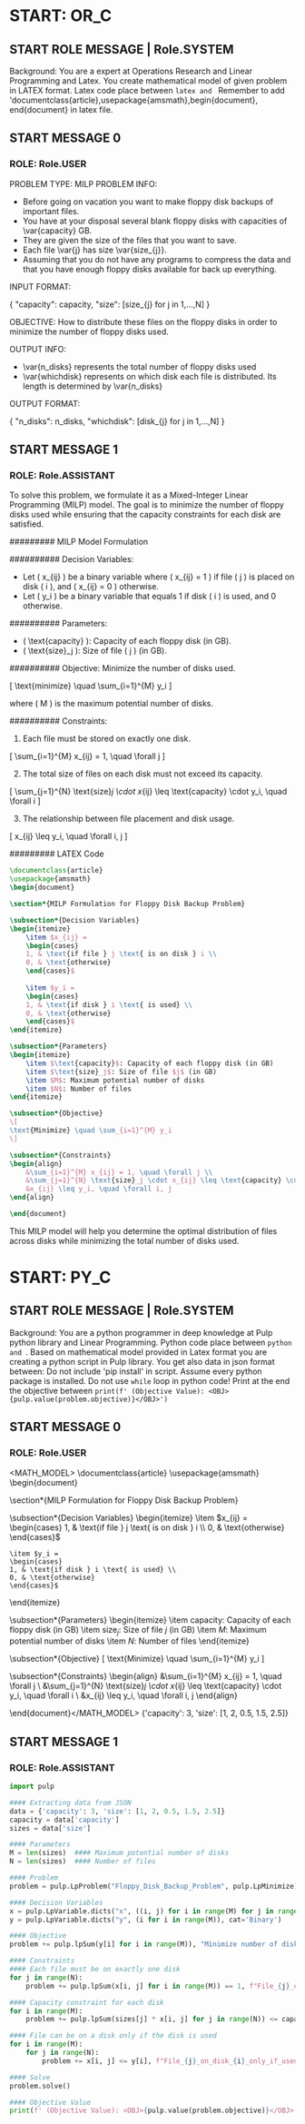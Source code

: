 # START: OR_C 
## START ROLE MESSAGE | Role.SYSTEM 
Background: You are a expert at Operations Research and Linear Programming and Latex. You create mathematical model of given problem in LATEX format. Latex code place between ```latex and ``` Remember to add 'documentclass{article},usepackage{amsmath},begin{document}, end{document} in latex file. 
## START MESSAGE 0 
### ROLE: Role.USER
<DESCRIPTION>
PROBLEM TYPE: MILP
PROBLEM INFO:

- Before going on vacation you want to make floppy disk backups of important files. 
- You have at your disposal several blank floppy disks with capacities of \var{capacity} GB. 
- They are given the size of the files that you want to save.
- Each file \var{j} has size \var{size_{j}}.
- Assuming that you do not have any programs to compress the data and that you have enough floppy disks available for back up everything.

INPUT FORMAT:

{
	"capacity": capacity,
	"size": [size_{j} for j in 1,...,N]
}

OBJECTIVE: How to distribute these files on the floppy disks in order to minimize the number of floppy disks used.

OUTPUT INFO:

- \var{n_disks} represents the total number of floppy disks used
- \var{whichdisk} represents on which disk each file is distributed. Its length is determined by \var{n_disks}

OUTPUT FORMAT:

{
	"n_disks": n_disks,
	"whichdisk": [disk_{j} for j in 1,...,N]
}
</DESCRIPTION>


## START MESSAGE 1 
### ROLE: Role.ASSISTANT
To solve this problem, we formulate it as a Mixed-Integer Linear Programming (MILP) model. The goal is to minimize the number of floppy disks used while ensuring that the capacity constraints for each disk are satisfied.

######### MILP Model Formulation

########## Decision Variables:
- Let \( x_{ij} \) be a binary variable where \( x_{ij} = 1 \) if file \( j \) is placed on disk \( i \), and \( x_{ij} = 0 \) otherwise.
- Let \( y_i \) be a binary variable that equals 1 if disk \( i \) is used, and 0 otherwise.

########## Parameters:
- \( \text{capacity} \): Capacity of each floppy disk (in GB).
- \( \text{size}_j \): Size of file \( j \) (in GB).

########## Objective:
Minimize the number of disks used.

\[
\text{minimize} \quad \sum_{i=1}^{M} y_i
\]

where \( M \) is the maximum potential number of disks.

########## Constraints:
1. Each file must be stored on exactly one disk.

\[
\sum_{i=1}^{M} x_{ij} = 1, \quad \forall j
\]

2. The total size of files on each disk must not exceed its capacity.

\[
\sum_{j=1}^{N} \text{size}_j \cdot x_{ij} \leq \text{capacity} \cdot y_i, \quad \forall i
\]

3. The relationship between file placement and disk usage.

\[
x_{ij} \leq y_i, \quad \forall i, j
\]

######### LATEX Code

```latex
\documentclass{article}
\usepackage{amsmath}
\begin{document}

\section*{MILP Formulation for Floppy Disk Backup Problem}

\subsection*{Decision Variables}
\begin{itemize}
    \item $x_{ij} = 
    \begin{cases} 
    1, & \text{if file } j \text{ is on disk } i \\
    0, & \text{otherwise}
    \end{cases}$
    
    \item $y_i =
    \begin{cases} 
    1, & \text{if disk } i \text{ is used} \\
    0, & \text{otherwise}
    \end{cases}$
\end{itemize}

\subsection*{Parameters}
\begin{itemize}
    \item $\text{capacity}$: Capacity of each floppy disk (in GB)
    \item $\text{size}_j$: Size of file $j$ (in GB)
    \item $M$: Maximum potential number of disks
    \item $N$: Number of files
\end{itemize}

\subsection*{Objective}
\[
\text{Minimize} \quad \sum_{i=1}^{M} y_i
\]

\subsection*{Constraints}
\begin{align}
    &\sum_{i=1}^{M} x_{ij} = 1, \quad \forall j \\
    &\sum_{j=1}^{N} \text{size}_j \cdot x_{ij} \leq \text{capacity} \cdot y_i, \quad \forall i \\
    &x_{ij} \leq y_i, \quad \forall i, j
\end{align}

\end{document}
```

This MILP model will help you determine the optimal distribution of files across disks while minimizing the total number of disks used.

# START: PY_C 
## START ROLE MESSAGE | Role.SYSTEM 
Background: You are a python programmer in deep knowledge at Pulp python library and Linear Programming. Python code place between ```python and ```. Based on mathematical model provided in Latex format you are creating a python script in Pulp library. You get also data in json format between: <DATA></DATA> Do not include 'pip install' in script. Assume every python package is installed. Do not use `while` loop in python code! Print at the end the objective between <OBJ></OBJ> `print(f' (Objective Value): <OBJ>{pulp.value(problem.objective)}</OBJ>')` 
## START MESSAGE 0 
### ROLE: Role.USER
<MATH_MODEL>
\documentclass{article}
\usepackage{amsmath}
\begin{document}

\section*{MILP Formulation for Floppy Disk Backup Problem}

\subsection*{Decision Variables}
\begin{itemize}
    \item $x_{ij} = 
    \begin{cases} 
    1, & \text{if file } j \text{ is on disk } i \\
    0, & \text{otherwise}
    \end{cases}$
    
    \item $y_i =
    \begin{cases} 
    1, & \text{if disk } i \text{ is used} \\
    0, & \text{otherwise}
    \end{cases}$
\end{itemize}

\subsection*{Parameters}
\begin{itemize}
    \item $\text{capacity}$: Capacity of each floppy disk (in GB)
    \item $\text{size}_j$: Size of file $j$ (in GB)
    \item $M$: Maximum potential number of disks
    \item $N$: Number of files
\end{itemize}

\subsection*{Objective}
\[
\text{Minimize} \quad \sum_{i=1}^{M} y_i
\]

\subsection*{Constraints}
\begin{align}
    &\sum_{i=1}^{M} x_{ij} = 1, \quad \forall j \\
    &\sum_{j=1}^{N} \text{size}_j \cdot x_{ij} \leq \text{capacity} \cdot y_i, \quad \forall i \\
    &x_{ij} \leq y_i, \quad \forall i, j
\end{align}

\end{document}</MATH_MODEL>
<DATA>
{'capacity': 3, 'size': [1, 2, 0.5, 1.5, 2.5]}</DATA>


## START MESSAGE 1 
### ROLE: Role.ASSISTANT
```python
import pulp

#### Extracting data from JSON
data = {'capacity': 3, 'size': [1, 2, 0.5, 1.5, 2.5]}
capacity = data['capacity']
sizes = data['size']

#### Parameters
M = len(sizes)  #### Maximum potential number of disks
N = len(sizes)  #### Number of files

#### Problem
problem = pulp.LpProblem("Floppy_Disk_Backup_Problem", pulp.LpMinimize)

#### Decision Variables
x = pulp.LpVariable.dicts("x", ((i, j) for i in range(M) for j in range(N)), cat='Binary')
y = pulp.LpVariable.dicts("y", (i for i in range(M)), cat='Binary')

#### Objective
problem += pulp.lpSum(y[i] for i in range(M)), "Minimize number of disks used"

#### Constraints
#### Each file must be on exactly one disk
for j in range(N):
    problem += pulp.lpSum(x[i, j] for i in range(M)) == 1, f"File_{j}_on_one_disk"

#### Capacity constraint for each disk
for i in range(M):
    problem += pulp.lpSum(sizes[j] * x[i, j] for j in range(N)) <= capacity * y[i], f"Disk_{i}_capacity"

#### File can be on a disk only if the disk is used
for i in range(M):
    for j in range(N):
        problem += x[i, j] <= y[i], f"File_{j}_on_disk_{i}_only_if_used"

#### Solve
problem.solve()

#### Objective Value
print(f' (Objective Value): <OBJ>{pulp.value(problem.objective)}</OBJ>')
```

